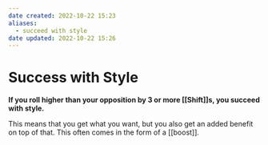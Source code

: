 ```yaml
---
date created: 2022-10-22 15:23
aliases:
  - succeed with style
date updated: 2022-10-22 15:26
---
```


# Success with Style

**If you roll higher than your opposition by 3 or more [[Shift]]s, you succeed with style.**

This means that you get what you want, but you also get an added benefit on top of that.  This often comes in the form of a [[boost]].
